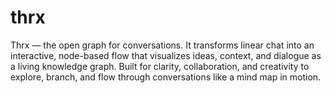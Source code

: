 # thrx
Thrx — the open graph for conversations. It transforms linear chat into an interactive, node-based flow that visualizes ideas, context, and dialogue as a living knowledge graph. Built for clarity, collaboration, and creativity to explore, branch, and flow through conversations like a mind map in motion.
